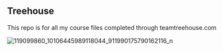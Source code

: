 ## Treehouse

This repo is for all my course files completed through teamtreehouse.com

![119099860_10106445989118044_911990175790162116_n](https://user-images.githubusercontent.com/70064575/115958913-77d05d00-a4d7-11eb-99eb-d86cd163f888.jpeg)

